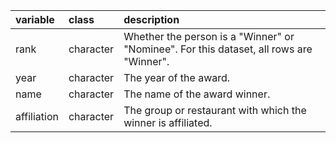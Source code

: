|variable    |class     |description                           |
|:-----------|:---------|:-------------------------------------|
|rank        |character |Whether the person is a "Winner" or "Nominee". For this dataset, all rows are "Winner". |
|year        |character |The year of the award. |
|name        |character |The name of the award winner. |
|affiliation |character |The group or restaurant with which the winner is affiliated. |
